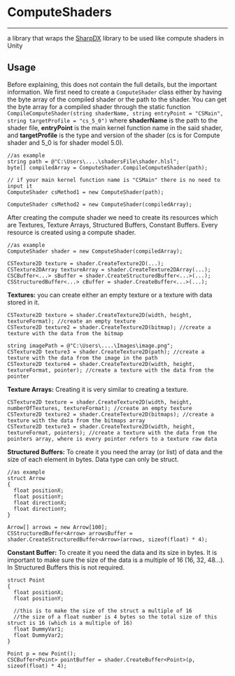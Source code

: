 # ComputeShaders
---

a library that wraps the [SharpDX](https://github.com/sharpdx/SharpDX) library to be used like compute shaders in Unity

## Usage
Before explaining, this does not contain the full details, but the important information. We first need to create a `ComputeShader` class either by having the byte array of the compiled shader or the path to the shader. You can get the byte array for a compiled shader through the static function `CompileComputeShader(string shaderName, string entryPoint = "CSMain", string targetProfile = "cs_5_0")` where **shaderName** is the path to the shader file, **entryPoint** is the main kernel function name in the said shader, and **targetProfile** is the type and version of the shader (cs is for Compute shader and 5_0 is for shader model 5.0).
```
//as example
string path = @"C:\Users\....\shadersFile\shader.hlsl";
byte[] compiledArray = ComputeShader.CompileComputeShader(path);

// if your main kernel function name is "CSMain" there is no need to input it
ComputeShader csMethod1 = new ComputeShader(path); 

ComputeShader csMethod2 = new ComputeShader(compiledArray);

```

After creating the compute shader we need to create its resources which are Textures, Texture Arrays, Structured Buffers, Constant Buffers. Every resource is created using a compute shader.
```
//as example
ComputeShader shader = new ComputeShader(compiledArray);

CSTexture2D texture = shader.CreateTexture2D(...);
CSTexture2DArray textureArray = shader.CreateTexture2DArray(...);
CSCBuffer<...> sBuffer = shader.CreateStructuredBuffer<...>(...);
CSStructuredBuffer<...> cBuffer = shader.CreateBuffer<...>(...);
```

**Textures:** you can create either an empty texture or a texture with data stored in it.
```
CSTexture2D texture = shader.CreateTexture2D(width, height, textureFormat); //create an empty texture
CSTexture2D texture2 = shader.CreateTexture2D(bitmap); //create a texture with the data from the bitmap

string imagePath = @"C:\Users\....\Images\image.png";
CSTexture2D texture3 = shader.CreateTexture2D(path); //create a texture with the data from the image in the path
CSTexture2D texture4 = shader.CreateTexture2D(width, height, textureFormat, pointer); //create a texture with the data from the pointer
```

**Texture Arrays:** Creating it is very similar to creating a texture.
```
CSTexture2D texture = shader.CreateTexture2D(width, height, numberOfTextures, textureFormat); //create an empty texture
CSTexture2D texture2 = shader.CreateTexture2D(bitmaps); //create a texture with the data from the bitmaps array
CSTexture2D texture3 = shader.CreateTexture2D(width, height, textureFormat, pointers); //create a texture with the data from the pointers array, where is every pointer refers to a texture raw data
```

**Structured Buffers:** To create it you need the array (or list) of data and the size of each element in bytes. Data type can only be struct.
```
//as example
struct Arrow
{ 
  float positionX;
  float positionY;
  float directionX;
  float directionY;
}

Arrow[] arrows = new Arrow[100];
CSStructuredBuffer<Arrow> arrowsBuffer = shader.CreateStructuredBuffer<Arrow>(arrows, sizeof(float) * 4);
```

**Constant Buffer:** To create it you need the data and its size in bytes. It is important to make sure the size of the data is a multiple of 16 (16, 32, 48...). In Structured Buffers this is not required.
```
struct Point
{
  float positionX;
  float positionY;
  
  //this is to make the size of the struct a multiple of 16
  //the size of a float number is 4 bytes so the total size of this struct is 16 (which is a multiple of 16)
  float DummyVar1;
  float DummyVar2;
}

Point p = new Point();
CSCBuffer<Point> pointBuffer = shader.CreateBuffer<Point>(p, sizeof(float) * 4);
```

